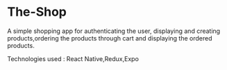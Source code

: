# The-Shop
A simple shopping app for authenticating the user, displaying and creating products,ordering the products through cart and displaying the ordered products.

Technologies used : React Native,Redux,Expo
